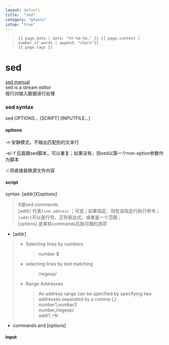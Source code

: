 ```yaml
---
layout: default
title:  "sed"
category: "gtools"
istop: "true"
---
```

>     {{ page.date | date: "%Y-%m-%d," }} {{ page.content | number_of_words | append: "chars"}}
>     {{ page.tags }}

# sed
[sed manual](http://www.gnu.org/software/sed/manual/)  
sed is a stream editor  
按行对输入数据进行处理  

###  sed syntax
sed OPTIONS... [SCRIPT] [INPUTFILE...]

#### options

-n 安静模式，不输出匹配到的文本行

-e/-f 后面跟sed脚本，可以重复；如果没有，则sed以第一个non-option参数作为脚本

-i 将直接替换源文件内容

#### script
syntax: [addr]X[options]  
> X是sed commands  
[addr] 代表`line address` ；可选；如果指定，则在该指定行执行命令；`[addr]`可以是行号，正则表达式，或者是一个范围；  
[options] 是某些commands后面可跟的选项  

* [addr]

> * Selecting lines by numbers
>     > number 
>     >  $
> * selecting lines by text matching
>     > /regexp/
> * Range Addresses
>     > An address range can be specified by specifying two addresses separated by a comma (,).  
>       number1,number2  
>       number,/regexp/  
>       addr1,+N

* commands and [options]


#### input
